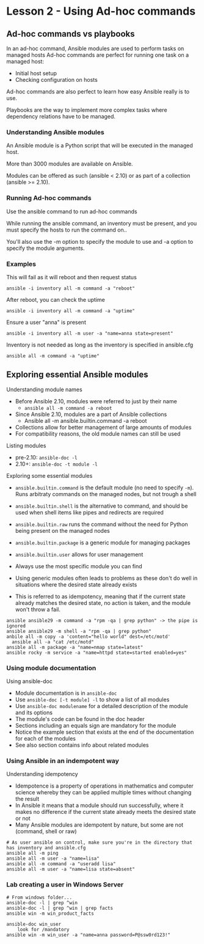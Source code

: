 # Lesson 2 - Using Ad-hoc commands

## Ad-hoc commands vs playbooks

In an ad-hoc command, Ansible modules are used to perform tasks on managed hosts
Ad-hoc commands are perfect for running one task on a managed host:

- Initial host setup
- Checking configuration on hosts

Ad-hoc commands are also perfect to learn how easy Ansible really is to use.

Playbooks are the way to implement more complex tasks where dependency relations have to be managed.

### Understanding Ansible modules

An Ansible module is a Python script that will be executed in the managed host.

More than 3000 modules are available on Ansible.

Modules can be offered as such (ansible < 2.10) or as part of a collection (ansible >= 2.10).

### Running Ad-hoc commands

Use the ansible command to run ad-hoc commands

While running the ansible command, an inventory must be present, and you must specify the hosts to run the command on..

You'll also use the -m option to specify the module to use and -a option to specify the module arguments.

### Examples

This will fail as it will reboot and then request status

    ansible -i inventory all -m command -a "reboot"

After reboot, you can check the uptime

    ansible -i inventory all -m command -a "uptime"

Ensure a user "anna" is present

    ansible -i inventory all -m user -a "name=anna state=present"

Inventory is not needed as long as the inventory is specified in ansible.cfg

    ansible all -m command -a "uptime"

## Exploring essential Ansible modules

Understanding module names

- Before Ansible 2.10, modules were referred to just by their name
  - `ansible all -m command -a reboot`
- Since Ansible 2.10, modules are a part of Ansible collections
  - Ansible all -m ansible.builtin.command -a reboot
- Collections allow for better management of large amounts of modules
- For compatibility reasons, the old module names can still be used

Listing modules

- pre-2.10: `ansible-doc -l`
- 2.10+: `ansible-doc -t module -l`

Exploring some essential modules

- `ansible.builtin.command` is the default module (no need to specify `-m`). Runs arbitraty commands on the managed nodes, but not trough a shell
- `ansible.builtin.shell` is the alternative to command, and should be used when shell items like pipes and redirects are required
- `ansible.builtin.raw` runs the command without the need for Python being present on the managed nodes
- `ansible.builtin.package` is a generic module for managing packages
- `ansible.builtin.user` allows for user management

- Always use the most specific module you can find
- Using generic modules often leads to problems as these don't do well in situations where the desired state already exists
- This is referred to as idempotency, meaning that if the current state already matches the desired state, no action is taken, and the module won't throw a fail.

```
ansible ansible29 -m command -a "rpm -qa | grep python" -> the pipe is ignored
ansible ansible29 -m shell -a "rpm -qa | grep python"
anbile all -m copy -a 'content="hello world" dest=/etc/motd'
  ansible all -a "cat /etc/motd"
ansible all -m package -a "name=nmap state=latest"
ansible rocky -m service -a "name=httpd state=started enabled=yes"
```

### Using module documentation

Using ansible-doc

- Module documentation is in `ansible-doc`
- Use `ansible-doc [-t module] -l` to show a list of all modules
- Use `ansible-doc modulename` for a detailed description of the module and its options
- The module's code can be found in the doc header
- Sections including an equals sign are mandatory for the module
- Notice the example section that exists at the end of the documentation for each of the modules
- See also section contains info about related modules

### Using Ansible in an indempotent way

Understanding idempotency

- Idempotence is a property of operations in mathematics and computer science whereby they can be applied multiple times without changing the result
- In Ansible it means that a module should run successfully, where it makes no difference if the current state already meets the desired state or not
- Many Ansible modules are idempotent by nature, but some are not (command, shell or raw)

```
# As user ansible on control, make sure you're in the directory that has inventory and ansible.cfg
ansible all -m ping
ansible all -m user -a "name=lisa"
ansible all -m command -a "useradd lisa"
ansible all -m user -a "name=lisa state=absent"
```

### Lab creating a user in Windows Server

```
# From windows folder...
ansible-doc -l | grep ^win
ansible-doc -l | grep ^win | grep facts
ansible win -m win_product_facts

ansible-doc win_user
    look for /mandatory
ansible win -m win_user -a "name=anna password=P@ssw0rd123!"
```
